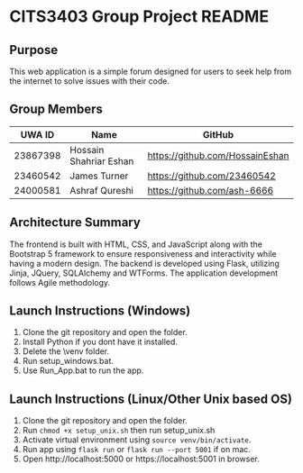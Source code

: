 # CITS3403 Group Project README

## Purpose
This web application is a simple forum designed for users to seek help from the internet to solve issues with their code.

## Group Members
| UWA ID    | Name                   | GitHub                          |
|-----------|------------------------|---------------------------------|
| 23867398  | Hossain Shahriar Eshan | https://github.com/HossainEshan |
| 23460542  | James Turner           | https://github.com/23460542     |
| 24000581  | Ashraf Qureshi         | https://github.com/ash-6666     |

## Architecture Summary
The frontend is built with HTML, CSS, and JavaScript along with the Bootstrap 5 framework to ensure responsiveness and interactivity while having a modern design. The backend is developed using Flask, utilizing Jinja, JQuery, SQLAlchemy and WTForms. The application development follows Agile methodology.

## Launch Instructions (Windows)
1. Clone the git repository and open the folder.
2. Install Python if you dont have it installed.
3. Delete the \venv folder.
4. Run setup_windows.bat.
5. Use Run_App.bat to run the app.

## Launch Instructions (Linux/Other Unix based OS)
1. Clone the git repository and open the folder.
2. Run `chmod +x setup_unix.sh` then run setup_unix.sh
3. Activate virtual environment using `source venv/bin/activate`.
4. Run app using `flask run` or `flask run --port 5001` if on mac.
5. Open http://localhost:5000 or https://localhost:5001 in browser.

